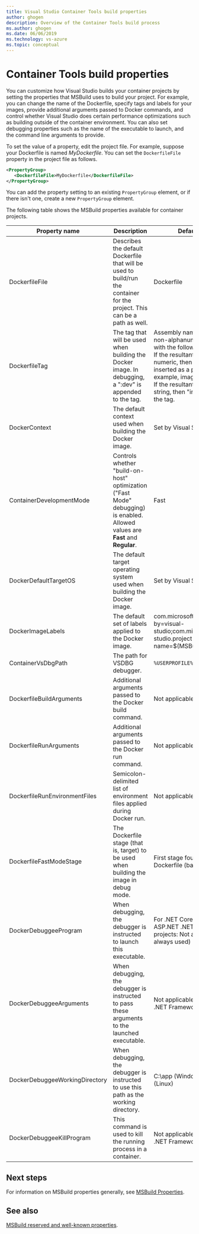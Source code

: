 ```yaml
---
title: Visual Studio Container Tools build properties
author: ghogen
description: Overview of the Container Tools build process
ms.author: ghogen
ms.date: 06/06/2019
ms.technology: vs-azure
ms.topic: conceptual
---
```

# Container Tools build properties

You can customize how Visual Studio builds your container projects by setting the properties that MSBuild uses to build your project. For example, you can change the name of the Dockerfile, specify tags and labels for your images, provide additional arguments passed to Docker commands, and control whether Visual Studio does certain performance optimizations such as building outside of the container environment. You can also set debugging properties such as the name of the executable to launch, and the command line arguments to provide.

To set the value of a property, edit the project file. For example, suppose your Dockerfile is named *MyDockerfile*. You can set the `DockerfileFile` property in the project file as follows.

```xml
<PropertyGroup>
   <DockerfileFile>MyDockerfile</DockerfileFile>
</PropertyGroup>
```

You can add the property setting to an existing `PropertyGroup` element, or if there isn't one, create a new `PropertyGroup` element.

The following table shows the MSBuild properties available for container projects.

| Property name | Description | Default value  |
|---------------|-------------|----------------|
| DockerfileFile | Describes the default Dockerfile that will be used to build/run the container for the project. This can be a path as well. | Dockerfile |
| DockerfileTag | The tag that will be used when building the Docker image. In debugging, a ":dev" is appended to the tag. | Assembly name after stripping non-alphanumeric characters with the following rules: <br/> If the resultant tag is all numeric, then "image" is inserted as a prefix (for example, image2314) <br/> If the resultant tag is an empty string, then "image" is used as the tag. |
| DockerContext | The default context used when building the Docker image. | Set by Visual Studio. |
| ContainerDevelopmentMode | Controls whether "build-on-host" optimization ("Fast Mode" debugging) is enabled.  Allowed values are **Fast** and **Regular**. | Fast |
| DockerDefaultTargetOS | The default target operating system used when building the Docker image. | Set by Visual Studio. |
| DockerImageLabels | The default set of labels applied to the Docker image. | com.microsoft.created-by=visual-studio;com.microsoft.visual-studio.project-name=$(MSBuildProjectName) |
| ContainerVsDbgPath | The path for VSDBG debugger. | `%USERPROFILE%\vsdbg\vs2017u5` |
| DockerfileBuildArguments | Additional arguments passed to the Docker build command. | Not applicable. |
| DockerfileRunArguments | Additional arguments passed to the Docker run command. | Not applicable. |
| DockerfileRunEnvironmentFiles | Semicolon-delimited list of environment files applied during Docker run. | Not applicable. |
| DockerfileFastModeStage | The Dockerfile stage (that is, target) to be used when building the image in debug mode. | First stage found in the Dockerfile (base) |
| DockerDebuggeeProgram | When debugging, the debugger is instructed to launch this executable. | For .NET Core projects: dotnet, ASP.NET .NET Framework projects: Not applicable (IIS is always used) |
| DockerDebuggeeArguments | When debugging, the debugger is instructed to pass these arguments to the launched executable. | Not applicable to ASP.NET .NET Framework projects |
| DockerDebuggeeWorkingDirectory | When debugging, the debugger is instructed to use this path as the working directory. | C:\app (Windows) or /app (Linux) |
| DockerDebuggeeKillProgram | This command is used to kill the running process in a container. | Not applicable to ASP.NET .NET Framework projects |

## Next steps

For information on MSBuild properties generally, see [MSBuild Properties](../msbuild/msbuild-properties.md).

## See also

[MSBuild reserved and well-known properties](../msbuild/msbuild-reserved-and-well-known-properties.md).
